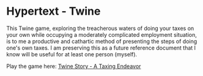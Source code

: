 # Hypertext - Twine
This Twine game, exploring the treacherous waters of doing your taxes on your own while occupying a moderately complicated employment situation, is to me a productive and cathartic method of presenting the steps of doing one's own taxes. I am preserving this as a future reference document that I know will be useful for at least one person (myself).

Play the game here: [Twine Story - A Taxing Endeavor](https://alyssalb.github.io/ATaxingEndeavor/)
